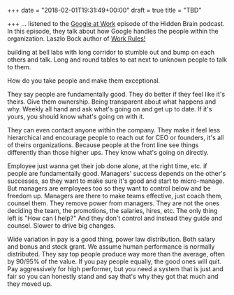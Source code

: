 +++
date = "2018-02-01T19:31:49+00:00"
draft = true
title = "TBD"

+++
... listened to the [Google at Work](https://www.npr.org/2016/06/07/480976042/how-googles-laszlo-bock-is-making-work-better) episode of the Hidden Brain podcast. In this episode, they talk about how Google handles the people within the organization. Laszlo Bock author of [Work Rules!](https://www.amazon.com/Work-Rules-Insights-Inside-Transform-ebook/dp/B00MEMMVB8/ref=tmm_kin_swatch_0?_encoding=UTF8&sr=8-1&qid=1423767873)

building at bell labs with long corridor to stumble out and bump on each others and talk. Long and round tables to eat next to unknown people to talk to them.

How do you take people and make them exceptional.

They say people are fundamentally good. They do better if they feel like it's theirs. Give them ownership. Being transparent about what happens and why. Weekly all hand and ask what's going on and get up to date. If it's yours, you should know what's going on with it.

They can even contact anyone within the company. They make it feel less hierarchical and encourage people to reach out for CEO or founders, it's all of theirs organizations. Because people at the front line see things differently than those higher ups. They know what's going on directly.

Employee just wanna get their job done alone, at the right time, etc. if people are fundamentally good. Managers' success depends on the other's successes, so they want to make sure it's good and start to micro-manage. But managers are employees too so they want to control below and be freedom up. Managers are there to make teams effective, just coach them, counsel them. They remove power from managers. They are not the ones deciding the team, the promotions, the salaries, hires, etc. The only thing left is "How can I help?" And they don't control and instead they guide and counsel. Slower to drive big changes.

Wide variation in pay is a good thing, power law distribution. Both salary and bonus and stock grant. We assume human performance is normally distributed. They say top people produce way more than the average, often by 90/95% of the value. If you pay people equally, the good ones will quit. Pay aggressively for high performer, but you need a system that is just and fair so you can honestly stand and say that's why they got that much and they moved up.